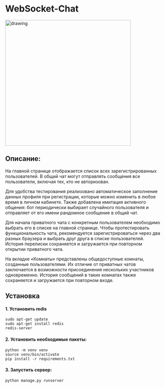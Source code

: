 # WebSocket-Chat
<img src="https://st.depositphotos.com/1008768/4671/i/950/depositphotos_46719647-stock-photo-live-chat.jpg" alt="drawing" width="400"/>

## Описание:
На главной странице отображается список всех зарегистрированных пользователей. В общий чат могут отправлять сообщения все пользователи, включая тех, кто не авторизован.

Для удобства тестирования реализовано автоматическое заполнение данных профиля при регистрации, которые можно изменить в любое время в личном кабинете. Также добавлена имитация активного общения: бот периодически выбирает случайного пользователя и отправляет от его имени рандомное сообщение в общий чат.

Для начала приватного чата с конкретным пользователем необходимо выбрать его в списке на главной странице. Чтобы протестировать функциональность чата, рекомендуется зарегистрироваться через два разных браузера и выбрать друг друга в списке пользователей. История переписки сохраняется и загружается при повторном открытии приватного чата.

На вкладке «Комнаты» представлены общедоступные комнаты, созданные пользователями. Их отличие от приватных чатов заключается в возможности присоединения нескольких участников одновременно. История сообщений в таких комнатах также сохраняется и загружается при повторном входе.


## Установка

#### 1. Установить redis
```
sudo apt-get update
sudo apt-get install redis
redis-server
```

#### 2. Установить необходимые пакеты:
```
python -m venv venv
source venv/bin/activate  
pip install -r requirements.txt
```

#### 3. Запустить сервер:
```
python manage.py runserver
```
